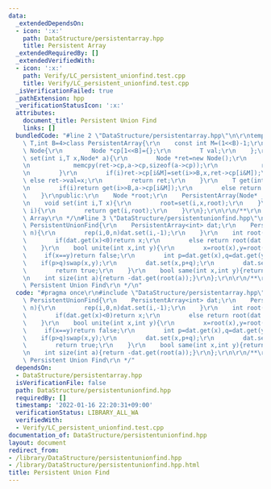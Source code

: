 ```yaml
---
data:
  _extendedDependsOn:
  - icon: ':x:'
    path: DataStructure/persistentarray.hpp
    title: Persistent Array
  _extendedRequiredBy: []
  _extendedVerifiedWith:
  - icon: ':x:'
    path: Verify/LC_persistent_unionfind.test.cpp
    title: Verify/LC_persistent_unionfind.test.cpp
  _isVerificationFailed: true
  _pathExtension: hpp
  _verificationStatusIcon: ':x:'
  attributes:
    document_title: Persistent Union Find
    links: []
  bundledCode: "#line 2 \"DataStructure/persistentarray.hpp\"\n\r\ntemplate<typename\
    \ T,int B=4>class PersistentArray{\r\n    const int M=(1<<B)-1;\r\n    struct\
    \ Node{\r\n        Node *cp[1<<B]={};\r\n        T val;\r\n    };\r\n    Node*\
    \ set(int i,T x,Node* a){\r\n        Node *ret=new Node();\r\n        if(a){\r\
    \n            memcpy(ret->cp,a->cp,sizeof(a->cp));\r\n            ret->val=a->val;\r\
    \n        }\r\n        if(i)ret->cp[i&M]=set(i>>B,x,ret->cp[i&M]);\r\n       \
    \ else ret->val=x;\r\n        return ret;\r\n    }\r\n    T get(int i,Node* a){\r\
    \n        if(i)return get(i>>B,a->cp[i&M]);\r\n        else return a->val;\r\n\
    \    }\r\npublic:\r\n    Node *root;\r\n    PersistentArray(Node* _r=nullptr):root(_r){}\r\
    \n    void set(int i,T x){\r\n        root=set(i,x,root);\r\n    }\r\n    T get(int\
    \ i){\r\n        return get(i,root);\r\n    }\r\n};\r\n\r\n/**\r\n * @brief Persistent\
    \ Array\r\n */\n#line 3 \"DataStructure/persistentunionfind.hpp\"\n\r\nstruct\
    \ PersistentUnionFind{\r\n    PersistentArray<int> dat;\r\n    PersistentUnionFind(int\
    \ n){\r\n        rep(i,0,n)dat.set(i,-1);\r\n    }\r\n    int root(int x){\r\n\
    \        if(dat.get(x)<0)return x;\r\n        else return root(dat.get(x));\r\n\
    \    }\r\n    bool unite(int x,int y){\r\n        x=root(x),y=root(y);\r\n   \
    \     if(x==y)return false;\r\n        int p=dat.get(x),q=dat.get(y);\r\n    \
    \    if(p>q)swap(x,y);\r\n        dat.set(x,p+q);\r\n        dat.set(y,x);\r\n\
    \        return true;\r\n    }\r\n    bool same(int x,int y){return root(x)==root(y);}\r\
    \n    int size(int a){return -dat.get(root(a));}\r\n};\r\n\r\n/**\r\n * @brief\
    \ Persistent Union Find\r\n */\n"
  code: "#pragma once\r\n#include \"DataStructure/persistentarray.hpp\"\r\n\r\nstruct\
    \ PersistentUnionFind{\r\n    PersistentArray<int> dat;\r\n    PersistentUnionFind(int\
    \ n){\r\n        rep(i,0,n)dat.set(i,-1);\r\n    }\r\n    int root(int x){\r\n\
    \        if(dat.get(x)<0)return x;\r\n        else return root(dat.get(x));\r\n\
    \    }\r\n    bool unite(int x,int y){\r\n        x=root(x),y=root(y);\r\n   \
    \     if(x==y)return false;\r\n        int p=dat.get(x),q=dat.get(y);\r\n    \
    \    if(p>q)swap(x,y);\r\n        dat.set(x,p+q);\r\n        dat.set(y,x);\r\n\
    \        return true;\r\n    }\r\n    bool same(int x,int y){return root(x)==root(y);}\r\
    \n    int size(int a){return -dat.get(root(a));}\r\n};\r\n\r\n/**\r\n * @brief\
    \ Persistent Union Find\r\n */"
  dependsOn:
  - DataStructure/persistentarray.hpp
  isVerificationFile: false
  path: DataStructure/persistentunionfind.hpp
  requiredBy: []
  timestamp: '2022-01-16 22:20:31+09:00'
  verificationStatus: LIBRARY_ALL_WA
  verifiedWith:
  - Verify/LC_persistent_unionfind.test.cpp
documentation_of: DataStructure/persistentunionfind.hpp
layout: document
redirect_from:
- /library/DataStructure/persistentunionfind.hpp
- /library/DataStructure/persistentunionfind.hpp.html
title: Persistent Union Find
---
```

